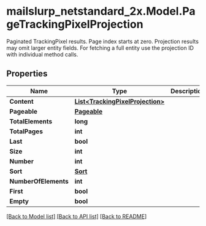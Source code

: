 # mailslurp_netstandard_2x.Model.PageTrackingPixelProjection
Paginated TrackingPixel results. Page index starts at zero. Projection results may omit larger entity fields. For fetching a full entity use the projection ID with individual method calls.

## Properties

Name | Type | Description | Notes
------------ | ------------- | ------------- | -------------
**Content** | [**List&lt;TrackingPixelProjection&gt;**](TrackingPixelProjection) |  | [optional] 
**Pageable** | [**Pageable**](Pageable) |  | [optional] 
**TotalElements** | **long** |  | [optional] 
**TotalPages** | **int** |  | [optional] 
**Last** | **bool** |  | [optional] 
**Size** | **int** |  | [optional] 
**Number** | **int** |  | [optional] 
**Sort** | [**Sort**](Sort) |  | [optional] 
**NumberOfElements** | **int** |  | [optional] 
**First** | **bool** |  | [optional] 
**Empty** | **bool** |  | [optional] 

[[Back to Model list]](../README#documentation-for-models) [[Back to API list]](../README#documentation-for-api-endpoints) [[Back to README]](../README)

